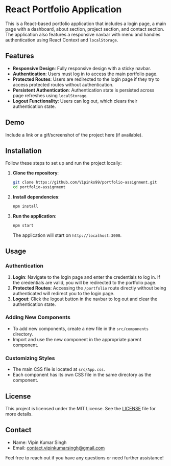 # React Portfolio Application

This is a React-based portfolio application that includes a login page, a main page with a dashboard, about section, project section, and contact section. The application also features a responsive navbar with menu and handles authentication using React Context and `localStorage`.

## Features

- **Responsive Design**: Fully responsive design with a sticky navbar.
- **Authentication**: Users must log in to access the main portfolio page.
- **Protected Routes**: Users are redirected to the login page if they try to access protected routes without authentication.
- **Persistent Authentication**: Authentication state is persisted across page refreshes using `localStorage`.
- **Logout Functionality**: Users can log out, which clears their authentication state.

## Demo

Include a link or a gif/screenshot of the project here (if available).

## Installation

Follow these steps to set up and run the project locally:

1. **Clone the repository**:
    ```sh
    git clone https://github.com/Vipinks99/portfolio-assignment.git
    cd portfolio-assignment
    ```

2. **Install dependencies**:
    ```sh
    npm install
    ```

3. **Run the application**:
    ```sh
    npm start
    ```

    The application will start on `http://localhost:3000`.

## Usage

### Authentication

1. **Login**: Navigate to the login page and enter the credentials to log in. If the credentials are valid, you will be redirected to the portfolio page.
2. **Protected Routes**: Accessing the `/portfolio` route directly without being authenticated will redirect you to the login page.
3. **Logout**: Click the logout button in the navbar to log out and clear the authentication state.

### Adding New Components

- To add new components, create a new file in the `src/components` directory.
- Import and use the new component in the appropriate parent component.

### Customizing Styles

- The main CSS file is located at `src/App.css`.
- Each component has its own CSS file in the same directory as the component.

## License

This project is licensed under the MIT License. See the [LICENSE](LICENSE) file for more details.

## Contact

- Name: Vipin Kumar Singh
- Email: contact.vipinkumarsingh@gmail.com

Feel free to reach out if you have any questions or need further assistance!
